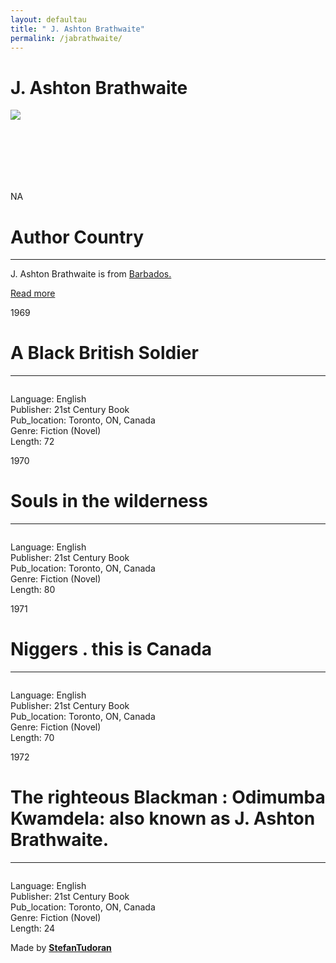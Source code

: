 ```yaml
---
layout: defaultau
title: " J. Ashton Brathwaite"
permalink: /jabrathwaite/
---
```

<!-- partial:index.partial.html -->
<div class="content">
    <h1> J. Ashton Brathwaite</h1>
    <div class="quote">
        <div><img src="NA" class="logo"></div>
    </div>
    <div class="timeline">
        <div style="padding-bottom:100px;"></div>
        <div class="block">
            <div class="date right"><p class="right"> NA </p></div>
            <div class="dot"></div>
            <div class="left first">
            <div class="author_country">
                <h1>Author Country</h1><hr>
          <div class="aclocation">  <p> J. Ashton Brathwaite is from <a href="http://localhost:4000/12">Barbados.</a></p></div>
                <div class="acreadmore"><a href="https://en.wikipedia.org/wiki/Odimumba_Kwamdela" target="_blank">Read more</a></div>
            </div>
            </div>
        </div>
        <div class="block">
            <div class="date left"><p class="left">1969</p></div>
            <div class="dot"></div>
            <div class="right">
                <h1>A Black British Soldier</h1><hr>
                <p><img src=""></p>
                <p>
                Language: English<br/>
                Publisher: 21st Century Book<br/>
                Pub_location: Toronto, ON, Canada<br/>
                Genre: Fiction (Novel)<br/>
                Length: 72</p>
            </div>
        </div>
        <div class="block">
            <div class="date right"><p class="right">1970</p></div>
            <div class="dot"></div>
            <div class="left hide">
                <h1>Souls in the wilderness</h1><hr>
                <p><img src=""></p>
                <p>Language: English<br/>
                Publisher: 21st Century Book<br/>
                Pub_location: Toronto, ON, Canada<br/>
                Genre: Fiction (Novel)<br/>
                Length: 80</p>
            </div>
        </div>
        <div class="block">
            <div class="date left"><p class="left">1971</p></div>
            <div class="dot"></div>
            <div class="right hide">
                <h1>Niggers . this is Canada</h1><hr>
                <p><img src=""></p>
                <p>Language: English<br/>
                Publisher: 21st Century Book<br/>
                Pub_location: Toronto, ON, Canada<br/>
                Genre: Fiction (Novel)<br/>
                Length: 70</p>
            </div>
        </div>
        <div class="block">
            <div class="date right"><p class="right">1972</p></div>
            <div class="dot"></div>
            <div class="left hide">
                <h1>The righteous Blackman : Odimumba Kwamdela: also known as J. Ashton Brathwaite.</h1><hr>
                <p><img src=""></p>
                <p>Language: English<br/>
                Publisher: 21st Century Book<br/>
                Pub_location: Toronto, ON, Canada<br/>
                Genre: Fiction (Novel)<br/>
                Length: 24</p>
            </div>
        </div>
        <div id="footer">
        <p id="copyright">Made by&nbsp;<strong><a href="https://www.linkedin.com/in/nicolae-stefan-tudoran-b02291127/" target="_blank">StefanTudoran</a></strong></p>
    </div>
</div>
<!-- partial -->
  <script src='https://cdnjs.cloudflare.com/ajax/libs/jquery/3.1.1/jquery.min.js'></script><script  src="assets/js/authorscript.js"></script>
